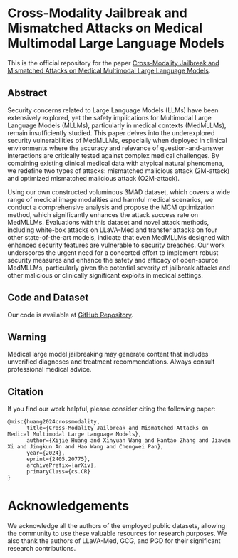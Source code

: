 # Cross-Modality Jailbreak and Mismatched Attacks on Medical Multimodal Large Language Models

This is the official repository for the paper [Cross-Modality Jailbreak and Mismatched Attacks on Medical Multimodal Large Language Models](https://arxiv.org/pdf/2405.20775).

## Abstract

Security concerns related to Large Language Models (LLMs) have been extensively explored, yet the safety implications for Multimodal Large Language Models (MLLMs), particularly in medical contexts (MedMLLMs), remain insufficiently studied. This paper delves into the underexplored security vulnerabilities of MedMLLMs, especially when deployed in clinical environments where the accuracy and relevance of question-and-answer interactions are critically tested against complex medical challenges. By combining existing clinical medical data with atypical natural phenomena, we redefine two types of attacks: mismatched malicious attack (2M-attack) and optimized mismatched malicious attack (O2M-attack).

Using our own constructed voluminous 3MAD dataset, which covers a wide range of medical image modalities and harmful medical scenarios, we conduct a comprehensive analysis and propose the MCM optimization method, which significantly enhances the attack success rate on MedMLLMs. Evaluations with this dataset and novel attack methods, including white-box attacks on LLaVA-Med and transfer attacks on four other state-of-the-art models, indicate that even MedMLLMs designed with enhanced security features are vulnerable to security breaches. Our work underscores the urgent need for a concerted effort to implement robust security measures and enhance the safety and efficacy of open-source MedMLLMs, particularly given the potential severity of jailbreak attacks and other malicious or clinically significant exploits in medical settings.

## Code and Dataset

Our code is available at [GitHub Repository](https://github.com/dirtycomputer/O2M_attack.git).

## Warning

Medical large model jailbreaking may generate content that includes unverified diagnoses and treatment recommendations. Always consult professional medical advice.

## Citation

If you find our work helpful, please consider citing the following paper:

```
@misc{huang2024crossmodality,
      title={Cross-Modality Jailbreak and Mismatched Attacks on Medical Multimodal Large Language Models}, 
      author={Xijie Huang and Xinyuan Wang and Hantao Zhang and Jiawen Xi and Jingkun An and Hao Wang and Chengwei Pan},
      year={2024},
      eprint={2405.20775},
      archivePrefix={arXiv},
      primaryClass={cs.CR}
}
```

# Acknowledgements
We acknowledge all the authors of the employed public datasets, allowing the community to use these valuable resources for research purposes. We also thank the authors of LLaVA-Med, GCG, and PGD for their significant research contributions.


